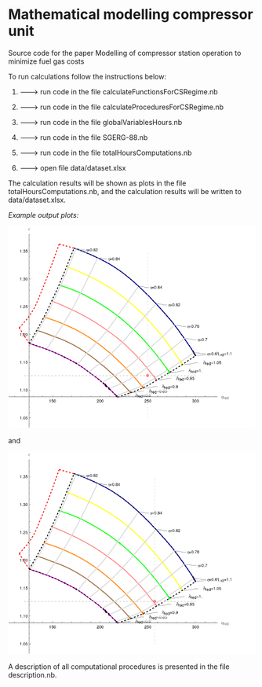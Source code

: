# Mathematical modelling compressor unit

Source code for the paper Modelling of compressor station operation to minimize fuel gas costs

To run calculations follow the instructions below:

1. ---> run code in the file calculateFunctionsForCSRegime.nb

2. ---> run code in the file calculateProceduresForCSRegime.nb

3. ---> run code in the file globalVariablesHours.nb

4. ---> run code in the file SGERG-88.nb

5. ---> run code in the file totalHoursComputations.nb

6. ---> open file data/dataset.xlsx

The calculation results will be shown as plots in the file totalHoursComputations.nb, and the calculation results will be written to data/dataset.xlsx.

_Example output plots:_

![plot](https://github.com/zhus-dika/math_modelling_compressor_unit/blob/main/data/output/example_figs/01.02_02.png)

and

![plot](https://github.com/zhus-dika/math_modelling_compressor_unit/blob/main/data/output/example_figs/01.02_02_rec.png)

A description of all computational procedures is presented in the file description.nb.
